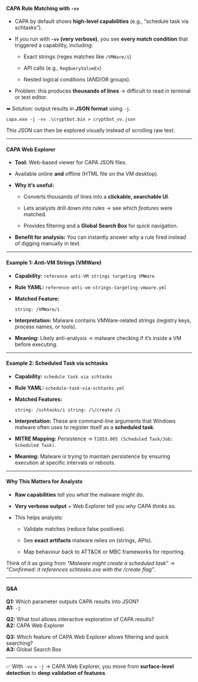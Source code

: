 
#### CAPA Rule Matching with `-vv`

- CAPA by default shows **high-level capabilities** (e.g., “schedule task via schtasks”).
    
- If you run with **`-vv` (very verbose)**, you see **every match condition** that triggered a capability, including:
    
    - Exact strings (regex matches like `/VMWare/i`)
        
    - API calls (e.g., `RegQueryValueEx`)
        
    - Nested logical conditions (AND/OR groups).
        
- Problem: this produces **thousands of lines** → difficult to read in terminal or text editor.
    

➡ Solution: output results in **JSON format** using `-j`.

`capa.exe -j -vv .\cryptbot.bin > cryptbot_vv.json`

This JSON can then be explored visually instead of scrolling raw text.

---

#### CAPA Web Explorer

- **Tool:** Web-based viewer for CAPA JSON files.
    
- Available online **and** offline (HTML file on the VM desktop).
    
- **Why it’s useful:**
    
    - Converts thousands of lines into a **clickable, searchable UI**.
        
    - Lets analysts drill down into rules → see which _features_ were matched.
        
    - Provides filtering and a **Global Search Box** for quick navigation.
        
- **Benefit for analysis:** You can instantly answer _why_ a rule fired instead of digging manually in text.
    

---

#### Example 1: Anti-VM Strings (VMWare)

- **Capability:** `reference anti-VM strings targeting VMWare`
    
- **Rule YAML:** `reference-anti-vm-strings-targeting-vmware.yml`
    
- **Matched Feature:**
    
    `string: /VMWare/i`
    
- **Interpretation:** Malware contains VMWare-related strings (registry keys, process names, or tools).
    
- **Meaning:** Likely anti-analysis → malware checking if it’s inside a VM before executing.
    

---

#### Example 2: Scheduled Task via schtasks

- **Capability:** `schedule task via schtasks`
    
- **Rule YAML:** `schedule-task-via-schtasks.yml`
    
- **Matched Features:**
    
    `string: /schtasks/i string: /\/create /i`
    
- **Interpretation:** These are command-line arguments that Windows malware often uses to register itself as a **scheduled task**.
    
- **MITRE Mapping:** Persistence → `T1053.005 (Scheduled Task/Job: Scheduled Task)`.
    
- **Meaning:** Malware is trying to maintain persistence by ensuring execution at specific intervals or reboots.
    

---

#### Why This Matters for Analysts

- **Raw capabilities** tell you _what_ the malware might do.
    
- **Very verbose output** + Web Explorer tell you _why CAPA thinks so_.
    
- This helps analysts:
    
    - Validate matches (reduce false positives).
        
    - See **exact artifacts** malware relies on (strings, APIs).
        
    - Map behaviour back to ATT&CK or MBC frameworks for reporting.
        

Think of it as going from _“Malware might create a scheduled task”_ → _“Confirmed: it references schtasks.exe with the /create flag”_.

---

#### Q&A

**Q1:** Which parameter outputs CAPA results into JSON?  
**A1:** `-j`

**Q2:** What tool allows interactive exploration of CAPA results?  
**A2:** CAPA Web Explorer

**Q3:** Which feature of CAPA Web Explorer allows filtering and quick searching?  
**A3:** Global Search Box

---

✅ With `-vv` + `-j` → CAPA Web Explorer, you move from **surface-level detection** to **deep validation of features**.